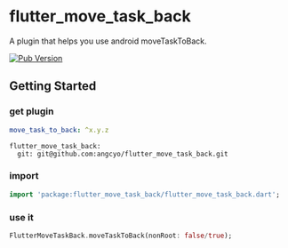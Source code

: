 # flutter_move_task_back

A plugin that helps you use android moveTaskToBack.

[![Pub Version](https://img.shields.io/pub/v/flutter_move_task_back)](https://pub.flutter-io.cn/packages/flutter_move_task_back)

## Getting Started

### get plugin

```yaml
move_task_to_back: ^x.y.z
```

```
flutter_move_task_back:
  git: git@github.com:angcyo/flutter_move_task_back.git
```

### import
```dart
import 'package:flutter_move_task_back/flutter_move_task_back.dart';
```

### use it
```dart
FlutterMoveTaskBack.moveTaskToBack(nonRoot: false/true);
```

